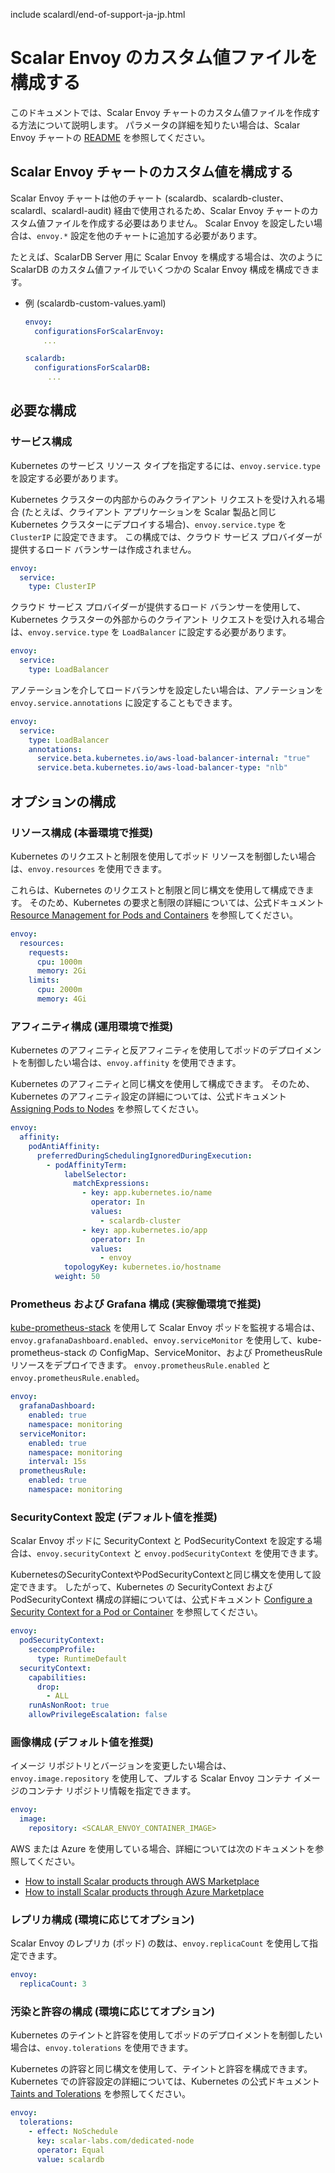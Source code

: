 include scalardl/end-of-support-ja-jp.html

# Scalar Envoy のカスタム値ファイルを構成する

このドキュメントでは、Scalar Envoy チャートのカスタム値ファイルを作成する方法について説明します。 パラメータの詳細を知りたい場合は、Scalar Envoy チャートの [README](https://github.com/scalar-labs/helm-charts/blob/main/charts/envoy/README.md) を参照してください。

## Scalar Envoy チャートのカスタム値を構成する

Scalar Envoy チャートは他のチャート (scalardb、scalardb-cluster、scalardl、scalardl-audit) 経由で使用されるため、Scalar Envoy チャートのカスタム値ファイルを作成する必要はありません。 Scalar Envoy を設定したい場合は、`envoy.*` 設定を他のチャートに追加する必要があります。

たとえば、ScalarDB Server 用に Scalar Envoy を構成する場合は、次のように ScalarDB のカスタム値ファイルでいくつかの Scalar Envoy 構成を構成できます。

* 例 (scalardb-custom-values.yaml)
  ```yaml
  envoy:
    configurationsForScalarEnvoy: 
      ...
  
  scalardb:
    configurationsForScalarDB: 
       ...
  ```

## 必要な構成

### サービス構成

Kubernetes のサービス リソース タイプを指定するには、`envoy.service.type` を設定する必要があります。

Kubernetes クラスターの内部からのみクライアント リクエストを受け入れる場合 (たとえば、クライアント アプリケーションを Scalar 製品と同じ Kubernetes クラスターにデプロイする場合)、`envoy.service.type` を `ClusterIP` に設定できます。 この構成では、クラウド サービス プロバイダーが提供するロード バランサーは作成されません。

```yaml
envoy:
  service:
    type: ClusterIP
```

クラウド サービス プロバイダーが提供するロード バランサーを使用して、Kubernetes クラスターの外部からのクライアント リクエストを受け入れる場合は、`envoy.service.type` を `LoadBalancer` に設定する必要があります。

```yaml
envoy:
  service:
    type: LoadBalancer
```

アノテーションを介してロードバランサを設定したい場合は、アノテーションを `envoy.service.annotations` に設定することもできます。

```yaml
envoy:
  service:
    type: LoadBalancer
    annotations:
      service.beta.kubernetes.io/aws-load-balancer-internal: "true"
      service.beta.kubernetes.io/aws-load-balancer-type: "nlb"
```

## オプションの構成

### リソース構成 (本番環境で推奨)

Kubernetes のリクエストと制限を使用してポッド リソースを制御したい場合は、`envoy.resources` を使用できます。

これらは、Kubernetes のリクエストと制限と同じ構文を使用して構成できます。 そのため、Kubernetes の要求と制限の詳細については、公式ドキュメント [Resource Management for Pods and Containers](https://kubernetes.io/docs/concepts/configuration/manage-resources-containers/) を参照してください。

```yaml
envoy:
  resources:
    requests:
      cpu: 1000m
      memory: 2Gi
    limits:
      cpu: 2000m
      memory: 4Gi
```

### アフィニティ構成 (運用環境で推奨)

Kubernetes のアフィニティと反アフィニティを使用してポッドのデプロイメントを制御したい場合は、`envoy.affinity` を使用できます。

Kubernetes のアフィニティと同じ構文を使用して構成できます。 そのため、Kubernetes のアフィニティ設定の詳細については、公式ドキュメント [Assigning Pods to Nodes](https://kubernetes.io/docs/concepts/scheduling-eviction/assign-pod-node/) を参照してください。

```yaml
envoy:
  affinity:
    podAntiAffinity:
      preferredDuringSchedulingIgnoredDuringExecution:
        - podAffinityTerm:
            labelSelector:
              matchExpressions:
                - key: app.kubernetes.io/name
                  operator: In
                  values:
                    - scalardb-cluster
                - key: app.kubernetes.io/app
                  operator: In
                  values:
                    - envoy
            topologyKey: kubernetes.io/hostname
          weight: 50
```

### Prometheus および Grafana 構成 (実稼働環境で推奨)

[kube-prometheus-stack](https://github.com/prometheus-community/helm-charts/tree/main/charts/kube-prometheus-stack) を使用して Scalar Envoy ポッドを監視する場合は、`envoy.grafanaDashboard.enabled`、`envoy.serviceMonitor` を使用して、kube-prometheus-stack の ConfigMap、ServiceMonitor、および PrometheusRule リソースをデプロイできます。 `envoy.prometheusRule.enabled` と `envoy.prometheusRule.enabled`。

```yaml
envoy:
  grafanaDashboard:
    enabled: true
    namespace: monitoring
  serviceMonitor:
    enabled: true
    namespace: monitoring
    interval: 15s
  prometheusRule:
    enabled: true
    namespace: monitoring
```

### SecurityContext 設定 (デフォルト値を推奨)

Scalar Envoy ポッドに SecurityContext と PodSecurityContext を設定する場合は、`envoy.securityContext` と `envoy.podSecurityContext` を使用できます。

KubernetesのSecurityContextやPodSecurityContextと同じ構文を使用して設定できます。 したがって、Kubernetes の SecurityContext および PodSecurityContext 構成の詳細については、公式ドキュメント [Configure a Security Context for a Pod or Container](https://kubernetes.io/docs/tasks/configure-pod-container/security-context/) を参照してください。

```yaml
envoy:
  podSecurityContext:
    seccompProfile:
      type: RuntimeDefault
  securityContext:
    capabilities:
      drop:
        - ALL
    runAsNonRoot: true
    allowPrivilegeEscalation: false
```

### 画像構成 (デフォルト値を推奨)

イメージ リポジトリとバージョンを変更したい場合は、`envoy.image.repository` を使用して、プルする Scalar Envoy コンテナ イメージのコンテナ リポジトリ情報を指定できます。

```yaml
envoy:
  image:
    repository: <SCALAR_ENVOY_CONTAINER_IMAGE>
```

AWS または Azure を使用している場合、詳細については次のドキュメントを参照してください。

* [How to install Scalar products through AWS Marketplace](https://github.com/scalar-labs/scalar-kubernetes/blob/master/docs/AwsMarketplaceGuide.md)
* [How to install Scalar products through Azure Marketplace](https://github.com/scalar-labs/scalar-kubernetes/blob/master/docs/AzureMarketplaceGuide.md)

### レプリカ構成 (環境に応じてオプション)

Scalar Envoy のレプリカ (ポッド) の数は、`envoy.replicaCount` を使用して指定できます。

```yaml
envoy:
  replicaCount: 3
```

### 汚染と許容の構成 (環境に応じてオプション)

Kubernetes のテイントと許容を使用してポッドのデプロイメントを制御したい場合は、`envoy.tolerations` を使用できます。

Kubernetes の許容と同じ構文を使用して、テイントと許容を構成できます。 Kubernetes での許容設定の詳細については、Kubernetes の公式ドキュメント [Taints and Tolerations](https://kubernetes.io/docs/concepts/scheduling-eviction/taint-and-toleration/) を参照してください。

```yaml
envoy:
  tolerations:
    - effect: NoSchedule
      key: scalar-labs.com/dedicated-node
      operator: Equal
      value: scalardb
```
